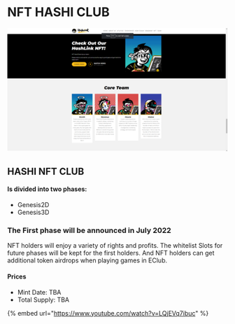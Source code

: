 # NFT HASHI CLUB

![](<../.gitbook/assets/image (2).png>)

## HASHI NFT CLUB

#### Is divided into two phases:

* Genesis2D
* Genesis3D

### The First phase will be announced in July 2022

NFT holders will enjoy a variety of rights and profits. The whitelist Slots for future phases will be kept for the first holders. And NFT holders can get additional token airdrops when playing games in EClub.

#### Prices

* Mint Date: TBA
* Total Supply: TBA

{% embed url="https://www.youtube.com/watch?v=LQjEVq7ibuc" %}

